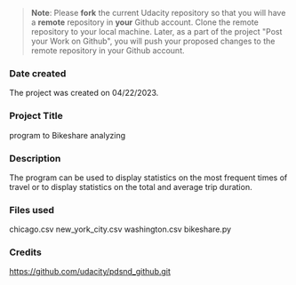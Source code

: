 >**Note**: Please **fork** the current Udacity repository so that you will have a **remote** repository in **your** Github account. Clone the remote repository to your local machine. Later, as a part of the project "Post your Work on Github", you will push your proposed changes to the remote repository in your Github account.


### Date created
The project was created on 04/22/2023.

### Project Title
program to Bikeshare analyzing

### Description
The program can be used to display statistics on the most frequent times of travel or to display statistics on the total and average trip duration.

### Files used
chicago.csv
new_york_city.csv
washington.csv
bikeshare.py

### Credits
https://github.com/udacity/pdsnd_github.git

